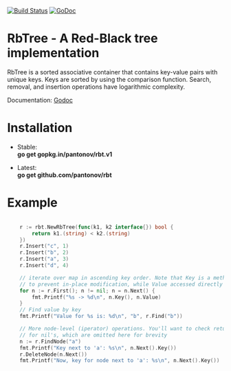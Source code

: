 [![Build Status](https://travis-ci.org/pantonov/rbt.svg)](https://travis-ci.org/pantonov/rbt) [![GoDoc](https://godoc.org/github.com/pantonov/rbt?status.svg)](https://godoc.org/github.com/pantonov/rbt)

# RbTree - A Red-Black tree implementation

RbTree is a sorted associative container that contains key-value pairs with unique keys. Keys are sorted by using the comparison function. Search, removal, and insertion operations have logarithmic complexity.

Documentation: [Godoc](http://godoc.org/github.com/pantonov/rbt)

# Installation
* Stable:  
    **go get gopkg.in/pantonov/rbt.v1**

* Latest:  
    **go get github.com/pantonov/rbt**

# Example

```go

    r := rbt.NewRbTree(func(k1, k2 interface{}) bool {
        return k1.(string) < k2.(string)
    })
    r.Insert("c", 1)
    r.Insert("b", 2)
    r.Insert("a", 3)
    r.Insert("d", 4)

    // iterate over map in ascending key order. Note that Key is a method,
    // to prevent in-place modification, while Value accessed directly
    for n := r.First(); n != nil; n = n.Next() {
        fmt.Printf("%s -> %d\n", n.Key(), n.Value)
    }
    // Find value by key
    fmt.Printf("Value for %s is: %d\n", "b", r.Find("b"))

    // More node-level (iperator) operations. You'll want to check return values
    // for nil's, which are omitted here for brevity
    n := r.FindNode("a")
    fmt.Printf("Key next to 'a': %s\n", n.Next().Key())
    r.DeleteNode(n.Next())
    fmt.Printf("Now, key for node next to 'a': %s\n", n.Next().Key())
```
